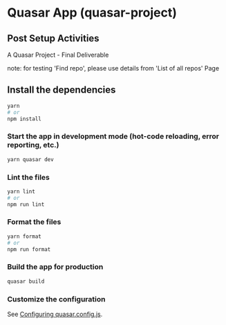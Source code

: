 # Quasar App (quasar-project)

## Post Setup Activities

A Quasar Project - Final Deliverable

note: for testing 'Find repo', please use details from 'List of all repos' Page

## Install the dependencies

```bash
yarn
# or
npm install
```

### Start the app in development mode (hot-code reloading, error reporting, etc.)

```bash
yarn quasar dev
```

### Lint the files

```bash
yarn lint
# or
npm run lint
```

### Format the files

```bash
yarn format
# or
npm run format
```

### Build the app for production

```bash
quasar build
```

### Customize the configuration

See [Configuring quasar.config.js](https://v2.quasar.dev/quasar-cli-webpack/quasar-config-js).
